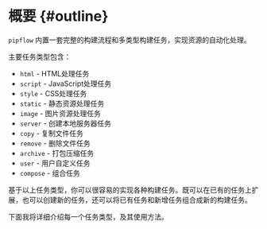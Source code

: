 # 概要 {#outline}

`pipflow` 内置一套完整的构建流程和多类型构建任务，实现资源的自动化处理。

主要任务类型包含：

- `html` - HTML处理任务
- `script` - JavaScript处理任务
- `style` - CSS处理任务
- `static` - 静态资源处理任务
- `image` - 图片资源处理任务
- `server` - 创建本地服务器任务
- `copy` - 复制文件任务
- `remove` - 删除文件任务
- `archive` - 打包压缩任务
- `user` - 用户自定义任务
- `compose` - 组合任务

基于以上任务类型，你可以很容易的实现各种构建任务。既可以在已有的任务上扩展，也可以创建新的任务，还可以将已有任务和新增任务组合成新的构建任务。

下面我将详细介绍每一个任务类型，及其使用方法。
